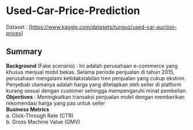 # Used-Car-Price-Prediction

Dataset : [https://www.kaggle.com/datasets/tunguz/used-car-auction-prices] 

## Summary  

**Background** (Fake scenario) : Ini adalah perusahaan e-commerce yang khusus menjual mobil bekas. Selama periode penjualan di tahun 2015, perusahaan mengalami ketidakstabilan tren penjualan yang cukup ekstrim. Penyebab utamanya adalah harga yang ditetapkan oleh seller di platform kurang sesuai dengan customer sehingga mempengaruhi minat pembelian.  
**Objectives** : Meningkatkan transaksi penjualan mobil dengan memberikan rekomendasi harga yang pas untuk seller  
**Business Metrics**  
a. Click-Through Rate (CTR)  
b. Gross Machine Value (GMV)  
